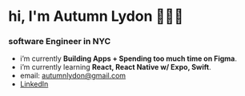 <h1 align="left">hi, I'm Autumn Lydon 👩🏻‍💻</h1>
<h3 align="left">software Engineer in NYC</h3>

- i’m currently **Building Apps + Spending too much time on Figma**.
- i’m currently learning **React, React Native w/ Expo, Swift**.
- email: autumnlydon@gmail.com
- [LinkedIn](https://www.linkedin.com/in/autumnlydon/)

<!---
autumnlydon/autumnlydon is a ✨ special ✨ repository because its `README.md` (this file) appears on your GitHub profile.
You can click the Preview link to take a look at your changes.
--->
